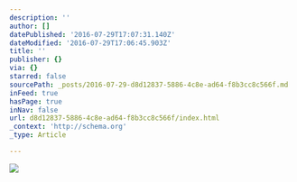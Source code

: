 ```yaml
---
description: ''
author: []
datePublished: '2016-07-29T17:07:31.140Z'
dateModified: '2016-07-29T17:06:45.903Z'
title: ''
publisher: {}
via: {}
starred: false
sourcePath: _posts/2016-07-29-d8d12837-5886-4c8e-ad64-f8b3cc8c566f.md
inFeed: true
hasPage: true
inNav: false
url: d8d12837-5886-4c8e-ad64-f8b3cc8c566f/index.html
_context: 'http://schema.org'
_type: Article

---
```

![](https://the-grid-user-content.s3-us-west-2.amazonaws.com/218f14a2-d0fa-4050-99a8-6181f2d94d1d.jpg)